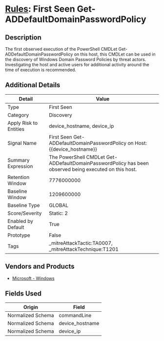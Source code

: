# [Rules](README.md): First Seen Get-ADDefaultDomainPasswordPolicy

## Description
The first observed execution of the PowerShell CMDLet Get-ADDefaultDomainPasswordPolicy on this host, this CMDLet can be used in the discovery of Windows Domain Password Policies by threat actors. Investigating the host and active users for additional activity around the time of execution is recommended.

## Additional Details
|Detail|Value|
|----|----|
|Type|First Seen|
|Category|Discovery|
|Apply Risk to Entities|device_hostname, device_ip|
|Signal Name|First Seen Get-ADDefaultDomainPasswordPolicy on Host:{{device_hostname}}|
|Summary Expression|The PowerShell CMDLet Get-ADDefaultDomainPasswordPolicy has been observed being executed on this host.|
|Retention Window|7776000000|
|Baseline Window|1209600000|
|Baseline Type|GLOBAL|
|Score/Severity|Static: 2|
|Enabled by Default|True|
|Prototype|False|
|Tags|_mitreAttackTactic:TA0007, _mitreAttackTechnique:T1201|
## Vendors and Products
- [Microsoft - Windows](../products/1ff7546c-cb36-4a24-87f7-89d2cecc5761.md)


## Fields Used

|Origin|Field|
|----|----|
|Normalized Schema|commandLine|
|Normalized Schema|device_hostname|
|Normalized Schema|device_ip|


